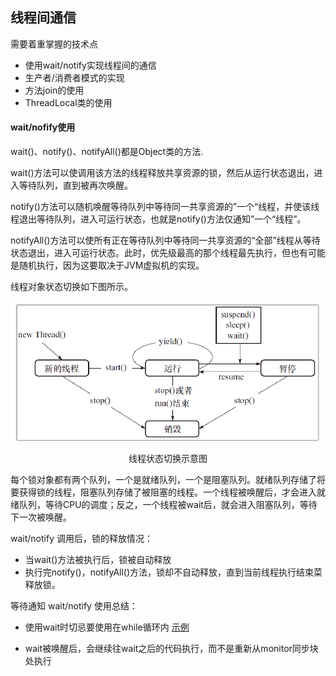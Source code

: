 ## 线程间通信

需要着重掌握的技术点

- 使用wait/notify实现线程间的通信
- 生产者/消费者模式的实现
- 方法join的使用
- ThreadLocal类的使用



#### wait/nofify使用

wait()、notify()、notifyAll()都是Object类的方法.

wait()方法可以使调用该方法的线程释放共享资源的锁，然后从运行状态退出，进入等待队列，直到被再次唤醒。

notify()方法可以随机唤醒等待队列中等待同一共享资源的”一个“线程，并使该线程退出等待队列，进入可运行状态，也就是notify()方法仅通知”一个“线程”。

notifyAll()方法可以使所有正在等待队列中等待同一共享资源的“全部”线程从等待状态退出，进入可运行状态。此时，优先级最高的那个线程最先执行，但也有可能是随机执行，因为这要取决于JVM虚拟机的实现。

线程对象状态切换如下图所示。

![线程对象状态切换图](imgs\1.jpg)

<center>线程状态切换示意图</center>

每个锁对象都有两个队列，一个是就绪队列，一个是阻塞队列。就绪队列存储了将要获得锁的线程，阻塞队列存储了被阻塞的线程。一个线程被唤醒后，才会进入就绪队列，等待CPU的调度；反之，一个线程被wait后，就会进入阻塞队列，等待下一次被唤醒。

wait/notify 调用后，锁的释放情况：

- 当wait()方法被执行后，锁被自动释放
- 执行完notify()，notifyAll()方法，锁却不自动释放，直到当前线程执行结束菜释放锁。

等待通知 wait/notify 使用总结：

- 使用wait时切忌要使用在while循环内 [示例](condition/Run.java)

- wait被唤醒后，会继续往wait之后的代码执行，而不是重新从monitor同步块处执行